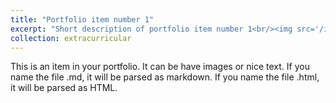 ```yaml
---
title: "Portfolio item number 1"
excerpt: "Short description of portfolio item number 1<br/><img src='/images/500x300.png'>"
collection: extracurricular
---
```


This is an item in your portfolio. It can be have images or nice text. If you name the file .md, it will be parsed as markdown. If you name the file .html, it will be parsed as HTML. 
